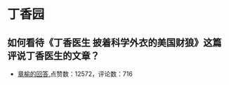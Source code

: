 #  丁香园 
## 如何看待《丁香医生 披着科学外衣的美国财狼》这篇评说丁香医生的文章？
- [章榆的回答](https://www.zhihu.com/question/529324168/answer/-1839660757),点赞数：12572，评论数：716
